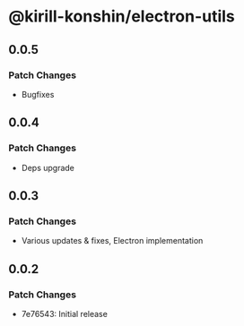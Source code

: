 # @kirill-konshin/electron-utils

## 0.0.5

### Patch Changes

- Bugfixes

## 0.0.4

### Patch Changes

- Deps upgrade

## 0.0.3

### Patch Changes

- Various updates & fixes, Electron implementation

## 0.0.2

### Patch Changes

- 7e76543: Initial release
